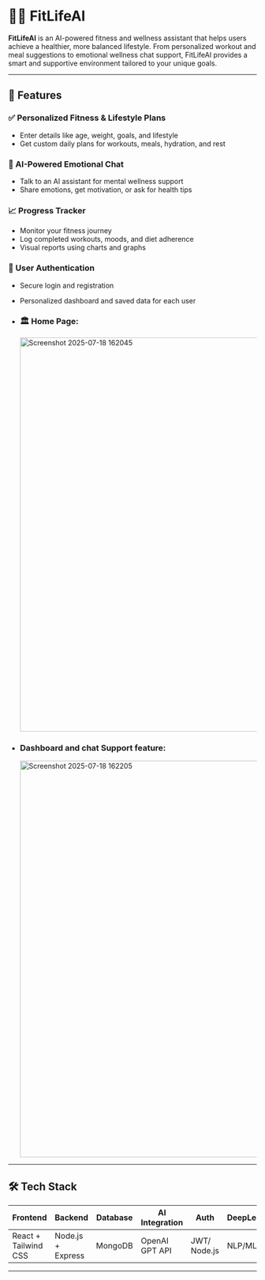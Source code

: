 # 🏋️‍♀️ FitLifeAI

**FitLifeAI** is an AI-powered fitness and wellness assistant that helps users achieve a healthier, more balanced lifestyle. From personalized workout and meal suggestions to emotional wellness chat support, FitLifeAI provides a smart and supportive environment tailored to your unique goals.

---

## 🚀 Features

### ✅ Personalized Fitness & Lifestyle Plans
- Enter details like age, weight, goals, and lifestyle
- Get custom daily plans for workouts, meals, hydration, and rest

### 💬 AI-Powered Emotional Chat
- Talk to an AI assistant for mental wellness support
- Share emotions, get motivation, or ask for health tips

### 📈 Progress Tracker
- Monitor your fitness journey
- Log completed workouts, moods, and diet adherence
- Visual reports using charts and graphs

### 🔐 User Authentication
- Secure login and registration
- Personalized dashboard and saved data for each user

- ### 🏛️ Home Page:
  <img width="1854" height="798" alt="Screenshot 2025-07-18 162045" src="https://github.com/user-attachments/assets/91bf3f00-a2bb-4a85-ac71-1c548e8cbc77" />

- ### Dashboard and chat Support feature:
  <img width="1811" height="803" alt="Screenshot 2025-07-18 162205" src="https://github.com/user-attachments/assets/eab9aa00-7217-4dad-a2f0-af6056cc69ee" />



---

## 🛠️ Tech Stack

| Frontend        | Backend          | Database | AI Integration | Auth           | DeepLearning|
|----------------|------------------|----------|----------------|----------------|---------------|
| React + Tailwind CSS | Node.js + Express | MongoDB  | OpenAI GPT API | JWT/ Node.js | NLP/ML |

---

